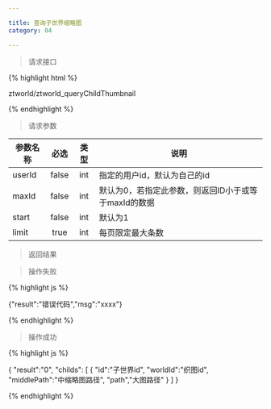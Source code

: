 ```yaml
---

title: 查询子世界缩略图
category: 04

---
```


> 请求接口

{% highlight html %}

ztworld/ztworld_queryChildThumbnail

{% endhighlight %}

> 请求参数

|参数名称			|必选		|类型		|说明									
|-------------------|:---------:|:---------:|--------------------------------------------
|userId				|false		|int		|指定的用户id，默认为自己的id
|maxId				|false		|int		|默认为0，若指定此参数，则返回ID小于或等于maxId的数据
|start				|false		|int		|默认为1		
|limit				|true		|int		|每页限定最大条数	


> 返回结果

> 操作失败

{% highlight js %}

{"result":"错误代码","msg":"xxxx"}

{% endhighlight %}

> 操作成功

{% highlight js %}

{
	"result":"0", 
	"childs":
	[
		{
			"id":"子世界id",
			"worldId":"织图id",
			"middlePath":"中缩略图路径",
			"path","大图路径"
		}
	]
}

{% endhighlight %}
